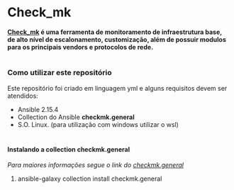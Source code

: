 # Check_mk
**[Check_mk](https://checkmk.com/) é uma ferramenta de monitoramento de infraestrutura base, de alto nível de escalonamento, customização, além de possuir modulos para os principais vendors e protocolos de rede.**

# 

### Como utilizar este repositório
Este repositório foi criado em linguagem yml e alguns requisitos devem ser atendidos:
- Ansible 2.15.4
- Collection do Ansible **checkmk.general**
- S.O. Linux. (para utilização com windows utilizar o wsl)

#

#### Instalando a collection checkmk.general

_Para maiores informações segue o link do [checkmk.general](https://github.com/Checkmk/ansible-collection-checkmk.general/tree/main)_

1) ansible-galaxy collection install checkmk.general


